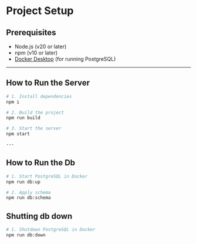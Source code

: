 # Project Setup

## Prerequisites
- Node.js (v20 or later)
- npm (v10 or later)
- [Docker Desktop](https://www.docker.com/products/docker-desktop) (for running PostgreSQL)

---

## How to Run the Server

```bash
# 1. Install dependencies
npm i

# 2. Build the project
npm run build

# 3. Start the server
npm start

---
```
## How to Run the Db

```bash
# 1. Start PostgreSQL in Docker
npm run db:up

# 2. Apply schema
npm run db:schema

```
## Shutting db down

```bash
# 1. Shutdown PostgreSQL in Docker
npm run db:down

```